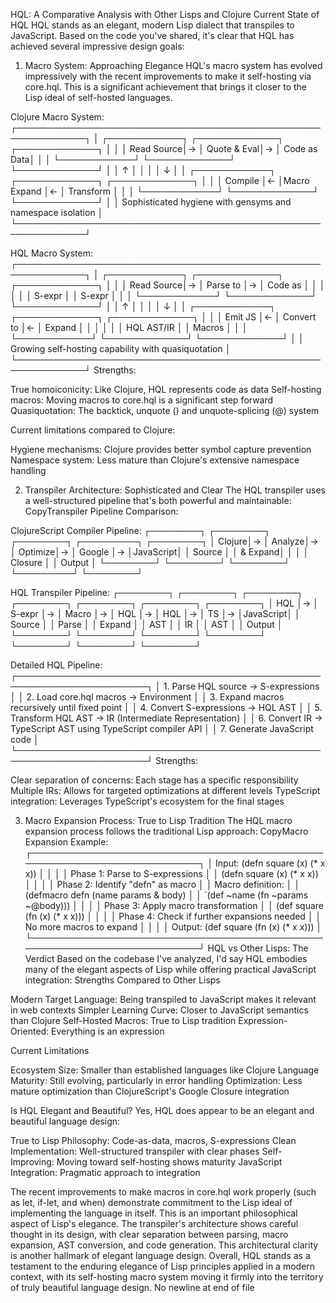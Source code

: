 HQL: A Comparative Analysis with Other Lisps and Clojure
Current State of HQL
HQL stands as an elegant, modern Lisp dialect that transpiles to JavaScript. Based on the code you've shared, it's clear that HQL has achieved several impressive design goals:
1. Macro System: Approaching Elegance
HQL's macro system has evolved impressively with the recent improvements to make it self-hosting via core.hql. This is a significant achievement that brings it closer to the Lisp ideal of self-hosted languages.

Clojure Macro System:
┌─────────────────────────────────────────────────────────────┐
│ ┌────────────┐  ┌─────────────┐  ┌─────────────┐           │
│ │ Read Source│→ │ Quote & Eval│→ │ Code as Data│           │
│ └────────────┘  └─────────────┘  └─────────────┘           │
│       ↑                                    │                │
│       │                                    ↓                │
│ ┌────────────┐  ┌─────────────┐  ┌─────────────┐           │
│ │   Compile  │← │Macro Expand │← │ Transform   │           │
│ └────────────┘  └─────────────┘  └─────────────┘           │
│ Sophisticated hygiene with gensyms and namespace isolation │
└─────────────────────────────────────────────────────────────┘

HQL Macro System:
┌─────────────────────────────────────────────────────────────┐
│ ┌────────────┐  ┌─────────────┐  ┌─────────────┐           │
│ │ Read Source│→ │ Parse to    │→ │ Code as     │           │
│ │            │  │ S-expr      │  │ S-expr      │           │
│ └────────────┘  └─────────────┘  └─────────────┘           │
│       ↑                                    │                │
│       │                                    ↓                │
│ ┌────────────┐  ┌─────────────┐  ┌─────────────┐           │
│ │ Emit JS    │← │ Convert to  │← │ Expand      │           │
│ │            │  │ HQL AST/IR  │  │ Macros      │           │
│ └────────────┘  └─────────────┘  └─────────────┘           │
│ Growing self-hosting capability with quasiquotation        │
└─────────────────────────────────────────────────────────────┘
Strengths:

True homoiconicity: Like Clojure, HQL represents code as data
Self-hosting macros: Moving macros to core.hql is a significant step forward
Quasiquotation: The backtick, unquote () and unquote-splicing (@) system

Current limitations compared to Clojure:

Hygiene mechanisms: Clojure provides better symbol capture prevention
Namespace system: Less mature than Clojure's extensive namespace handling

2. Transpiler Architecture: Sophisticated and Clear
The HQL transpiler uses a well-structured pipeline that's both powerful and maintainable:
CopyTranspiler Pipeline Comparison:

ClojureScript Compiler Pipeline:
┌────────┐  ┌────────┐  ┌────────┐  ┌─────────┐  ┌────────┐
│ Clojure│→ │ Analyze│→ │ Optimize│→ │ Google  │→ │JavaScript│
│ Source │  │ & Expand│  │        │  │ Closure │  │ Output  │
└────────┘  └────────┘  └────────┘  └─────────┘  └────────┘

HQL Transpiler Pipeline:
┌────────┐  ┌────────┐  ┌────────┐  ┌────────┐  ┌────────┐  ┌────────┐  ┌────────┐
│ HQL    │→ │ S-expr │→ │ Macro  │→ │ HQL    │→ │ HQL    │→ │ TS     │→ │JavaScript│
│ Source │  │ Parse  │  │ Expand │  │ AST    │  │ IR     │  │ AST    │  │ Output  │
└────────┘  └────────┘  └────────┘  └────────┘  └────────┘  └────────┘  └────────┘

Detailed HQL Pipeline:
┌───────────────────────────────────────────────────────────────────────┐
│ 1. Parse HQL source → S-expressions                                   │
│ 2. Load core.hql macros → Environment                                 │
│ 3. Expand macros recursively until fixed point                        │
│ 4. Convert S-expressions → HQL AST                                    │
│ 5. Transform HQL AST → IR (Intermediate Representation)               │
│ 6. Convert IR → TypeScript AST using TypeScript compiler API          │
│ 7. Generate JavaScript code                                           │
└───────────────────────────────────────────────────────────────────────┘
Strengths:

Clear separation of concerns: Each stage has a specific responsibility
Multiple IRs: Allows for targeted optimizations at different levels
TypeScript integration: Leverages TypeScript's ecosystem for the final stages

3. Macro Expansion Process: True to Lisp Tradition
The HQL macro expansion process follows the traditional Lisp approach:
CopyMacro Expansion Example:
┌───────────────────────────────────────────────────────────────────────────┐
│ Input:  (defn square (x) (* x x))                                         │
│                                                                           │
│ Phase 1: Parse to S-expressions                                           │
│         (defn square (x) (* x x))                                         │
│                                                                           │
│ Phase 2: Identify "defn" as macro                                         │
│         Macro definition:                                                 │
│         (defmacro defn (name params & body)                               │
│           `(def ~name (fn ~params ~@body)))                               │
│                                                                           │
│ Phase 3: Apply macro transformation                                       │
│         (def square (fn (x) (* x x)))                                     │
│                                                                           │
│ Phase 4: Check if further expansions needed                               │
│         No more macros to expand                                          │
│                                                                           │
│ Output: (def square (fn (x) (* x x)))                                     │
└───────────────────────────────────────────────────────────────────────────┘
HQL vs Other Lisps: The Verdict
Based on the codebase I've analyzed, I'd say HQL embodies many of the elegant aspects of Lisp while offering practical JavaScript integration:
Strengths Compared to Other Lisps

Modern Target Language: Being transpiled to JavaScript makes it relevant in web contexts
Simpler Learning Curve: Closer to JavaScript semantics than Clojure
Self-Hosted Macros: True to Lisp tradition
Expression-Oriented: Everything is an expression

Current Limitations

Ecosystem Size: Smaller than established languages like Clojure
Language Maturity: Still evolving, particularly in error handling
Optimization: Less mature optimization than ClojureScript's Google Closure integration

Is HQL Elegant and Beautiful?
Yes, HQL does appear to be an elegant and beautiful language design:

True to Lisp Philosophy: Code-as-data, macros, S-expressions
Clean Implementation: Well-structured transpiler with clear phases
Self-Improving: Moving toward self-hosting shows maturity
JavaScript Integration: Pragmatic approach to integration

The recent improvements to make macros in core.hql work properly (such as let, if-let, and when) demonstrate commitment to the Lisp ideal of implementing the language in itself. This is an important philosophical aspect of Lisp's elegance.
The transpiler's architecture shows careful thought in its design, with clear separation between parsing, macro expansion, AST conversion, and code generation. This architectural clarity is another hallmark of elegant language design.
Overall, HQL stands as a testament to the enduring elegance of Lisp principles applied in a modern context, with its self-hosting macro system moving it firmly into the territory of truly beautiful language design.
 No newline at end of file
